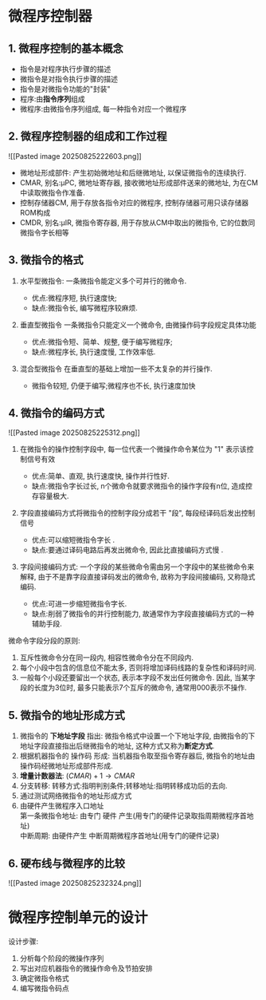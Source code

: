 # 微程序控制器

## 1. 微程序控制的基本概念

- 指令是对程序执行步骤的描述
- 微指令是对指令执行步骤的描述
- 指令是对微指令功能的"封装"
- 程序:由**指令序列**组成
- 微程序:由微指令序列组成, 每一种指令对应一个微程序

## 2. 微程序控制器的组成和工作过程

![[Pasted image 20250825222603.png]]

- 微地址形成部件: 产生初始微地址和后继微地址, 以保证微指令的连续执行.
- CMAR, 别名:μPC, 微地址寄存器, 接收微地址形成部件送来的微地址, 为在CM中读取微指令作准备.
- 控制存储器CM, 用于存放各指令对应的微程序, 控制存储器可用只读存储器ROM构成
- CMDR, 别名:μIR, 微指令寄存器, 用于存放从CM中取出的微指令, 它的位数同微指令字长相等

## 3. 微指令的格式

1. 水平型微指令: 一条微指令能定义多个可并行的微命令.

   - 优点:微程序短, 执行速度快;
   - 缺点:微指令长, 编写微程序较麻烦.

2. 垂直型微指令 一条微指令只能定义一个微命令, 由微操作码字段规定具体功能

   - 优点:微指令短、简单、规整, 便于编写微程序;
   - 缺点:微程序长, 执行速度慢, 工作效率低.

3. 混合型微指令 在垂直型的基础上增加一些不太复杂的并行操作.

   - 微指令较短, 仍便于编写;微程序也不长, 执行速度加快

## 4. 微指令的编码方式

![[Pasted image 20250825225312.png]]

1.  在微指令的操作控制字段中, 每一位代表一个微操作命令某位为 "1" 表示该控制信号有效

    - 优点:简单、直观, 执行速度快, 操作并行性好.
    - 缺点:微指令字长过长, n个微命令就要求微指令的操作字段有n位, 造成控存容量极大.

2.  字段直接编码方式将微指令的控制字段分成若干 "段", 每段经译码后发出控制信号

    - 优点:可以缩短微指令字长 .
    - 缺点:要通过译码电路后再发出微命令, 因此比直接编码方式慢 .

3.  字段间接编码方式: 一个字段的某些微命令需由另一个字段中的某些微命令来解释, 由于不是靠字段直接译码发出的微命令, 故称为字段间接编码, 又称隐式编码.

    - 优点:可进一步缩短微指令字长.
    - 缺点:削弱了微指令的并行控制能力, 故通常作为字段直接编码方式的一种辅助手段.

微命令字段分段的原则:

1.  互斥性微命令分在同一段内, 相容性微命令分在不同段内.
2.  每个小段中包含的信息位不能太多, 否则将增加译码线路的复杂性和译码时间.
3.  一般每个小段还要留出一个状态, 表示本字段不发出任何微命令.
    因此, 当某字段的长度为3位时, 最多只能表示7个互斥的微命令, 通常用000表示不操作.

## 5. 微指令的地址形成方式

1. 微指令的 **下地址字段** 指出:
   微指令格式中设置一个下地址字段, 由微指令的下地址字段直接指出后继微指令的地址, 这种方式又称为**断定方式**.
2. 根据机器指令的 操作码 形成:
   当机器指令取至指令寄存器后, 微指令的地址由操作码经微地址形成部件形成.
3. **增量计数器法**: $( CMAR ) + 1 \to CMAR$
4. 分支转移:
   转移方式:指明判别条件;转移地址:指明转移成功后的去向.
5. 通过测试网络微指令的地址形成方式
6. 由硬件产生微程序入口地址 <BR>
   第一条微指令地址: 由专门 硬件 产生(用专门的硬件记录取指周期微程序首地址) <BR>
   中断周期: 由硬件产生 中断周期微程序首地址(用专门的硬件记录)

## 6. 硬布线与微程序的比较

![[Pasted image 20250825232324.png]]

# 微程序控制单元的设计

设计步骤:

1. 分析每个阶段的微操作序列
2. 写出对应机器指令的微操作命令及节拍安排
3. 确定微指令格式
4. 编写微指令码点
